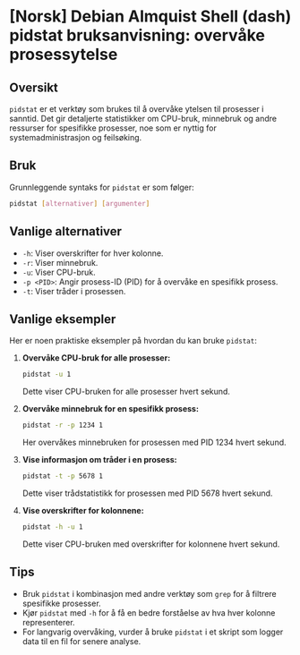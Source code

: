 # [Norsk] Debian Almquist Shell (dash) pidstat bruksanvisning: overvåke prosessytelse

## Oversikt
`pidstat` er et verktøy som brukes til å overvåke ytelsen til prosesser i sanntid. Det gir detaljerte statistikker om CPU-bruk, minnebruk og andre ressurser for spesifikke prosesser, noe som er nyttig for systemadministrasjon og feilsøking.

## Bruk
Grunnleggende syntaks for `pidstat` er som følger:

```bash
pidstat [alternativer] [argumenter]
```

## Vanlige alternativer
- `-h`: Viser overskrifter for hver kolonne.
- `-r`: Viser minnebruk.
- `-u`: Viser CPU-bruk.
- `-p <PID>`: Angir prosess-ID (PID) for å overvåke en spesifikk prosess.
- `-t`: Viser tråder i prosessen.

## Vanlige eksempler
Her er noen praktiske eksempler på hvordan du kan bruke `pidstat`:

1. **Overvåke CPU-bruk for alle prosesser:**
   ```bash
   pidstat -u 1
   ```
   Dette viser CPU-bruken for alle prosesser hvert sekund.

2. **Overvåke minnebruk for en spesifikk prosess:**
   ```bash
   pidstat -r -p 1234 1
   ```
   Her overvåkes minnebruken for prosessen med PID 1234 hvert sekund.

3. **Vise informasjon om tråder i en prosess:**
   ```bash
   pidstat -t -p 5678 1
   ```
   Dette viser trådstatistikk for prosessen med PID 5678 hvert sekund.

4. **Vise overskrifter for kolonnene:**
   ```bash
   pidstat -h -u 1
   ```
   Dette viser CPU-bruken med overskrifter for kolonnene hvert sekund.

## Tips
- Bruk `pidstat` i kombinasjon med andre verktøy som `grep` for å filtrere spesifikke prosesser.
- Kjør `pidstat` med `-h` for å få en bedre forståelse av hva hver kolonne representerer.
- For langvarig overvåking, vurder å bruke `pidstat` i et skript som logger data til en fil for senere analyse.